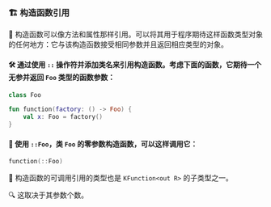 
### 🏗️ 构造函数引用

🔧 构造函数可以像方法和属性那样引用。可以将其用于程序期待这样函数类型对象的任何地方：它与该构造函数接受相同参数并且返回相应类型的对象。

#### 🛠️ 通过使用 `::` 操作符并添加类名来引用构造函数。考虑下面的函数，它期待一个无参并返回 `Foo` 类型的函数参数：

```kotlin
class Foo

fun function(factory: () -> Foo) {
    val x: Foo = factory()
}
```

#### 🔨 使用 `::Foo`，类 `Foo` 的零参数构造函数，可以这样调用它：

```kotlin
function(::Foo)
```

🔧 构造函数的可调用引用的类型也是 `KFunction<out R>` 的子类型之一。

🔍 这取决于其参数个数。